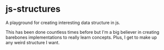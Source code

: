 js-structures
=============

A playground for creating interesting data structure in js.

This has been done countless times before but I'm a big believer
in creating barebones implementations to really learn concepts. Plus,
I get to make up any weird structure I want.
